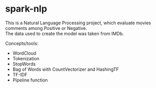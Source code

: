 # spark-nlp

This is a Natural Language Processing project, which evaluate movies comments among Positive or Negative.</br>
The data used to create the model was taken from IMDb.</br>

Concepts/tools: 
- WordCloud</br>
- Tokenization</br>
- StopWords</br>
- Bag of Words with CountVectorizer and HashingTF</br>
- TF-IDF</br>
- Pipeline function
